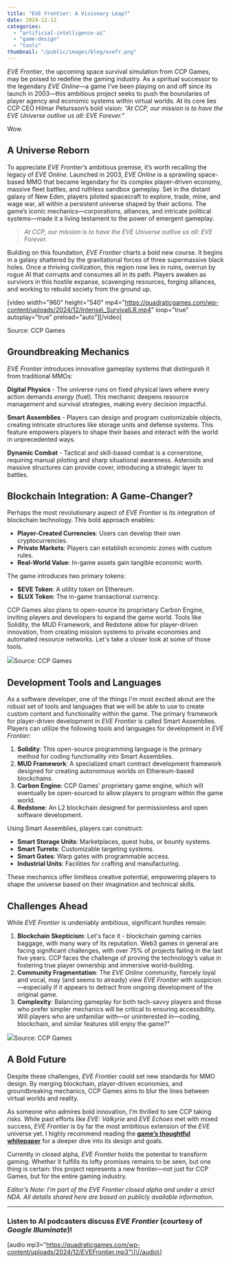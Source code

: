 ```yaml
---
title: "EVE Frontier: A Visionary Leap?"
date: 2024-12-12
categories: 
  - "artificial-intelligence-ai"
  - "game-design"
  - "tools"
thumbnail: "/public/images/blog/evefr.png"
---
```


_EVE Frontier_, the upcoming space survival simulation from CCP Games, may be poised to redefine the gaming industry. As a spiritual successor to the legendary _EVE Online_—a game I’ve been playing on and off since its launch in 2003—this ambitious project seeks to push the boundaries of player agency and economic systems within virtual worlds. At its core lies CCP CEO Hilmar Pétursson’s bold vision: _“At CCP, our mission is to have the EVE Universe outlive us all: EVE Forever.”_

Wow.

## A Universe Reborn

To appreciate _EVE Frontier’s_ ambitious premise, it’s worth recalling the legacy of _EVE Online_. Launched in 2003, _EVE Online_ is a sprawling space-based MMO that became legendary for its complex player-driven economy, massive fleet battles, and ruthless sandbox gameplay. Set in the distant galaxy of New Eden, players piloted spacecraft to explore, trade, mine, and wage war, all within a persistent universe shaped by their actions. The game’s iconic mechanics—corporations, alliances, and intricate political systems—made it a living testament to the power of emergent gameplay.

> _At CCP, our mission is to have the EVE Universe outlive us all: EVE Forever._

Building on this foundation, _EVE Frontier_ charts a bold new course. It begins in a galaxy shattered by the gravitational forces of three supermassive black holes. Once a thriving civilization, this region now lies in ruins, overrun by rogue AI that corrupts and consumes all in its path. Players awaken as survivors in this hostile expanse, scavenging resources, forging alliances, and working to rebuild society from the ground up.

\[video width="960" height="540" mp4="https://quadraticgames.com/wp-content/uploads/2024/12/Intense\_SurvivalLR.mp4" loop="true" autoplay="true" preload="auto"\]\[/video\]

Source: CCP Games

## Groundbreaking Mechanics

_EVE Frontier_ introduces innovative gameplay systems that distinguish it from traditional MMOs:

**Digital Physics** - The universe runs on fixed physical laws where every action demands _energy_ (fuel). This mechanic deepens resource management and survival strategies, making every decision impactful.

**Smart Assemblies** - Players can design and program customizable objects, creating intricate structures like storage units and defense systems. This feature empowers players to shape their bases and interact with the world in unprecedented ways.

**Dynamic Combat** - Tactical and skill-based combat is a cornerstone, requiring manual piloting and sharp situational awareness. Asteroids and massive structures can provide cover, introducing a strategic layer to battles.

## Blockchain Integration: A Game-Changer?

Perhaps the most revolutionary aspect of _EVE Frontier_ is its integration of blockchain technology. This bold approach enables:

- **Player-Created Currencies**: Users can develop their own cryptocurrencies.
- **Private Markets**: Players can establish economic zones with custom rules.
- **Real-World Value**: In-game assets gain tangible economic worth.

The game introduces two primary tokens:

- **$EVE Token**: A utility token on Ethereum.
- **$LUX Token**: The in-game transactional currency.

CCP Games also plans to open-source its proprietary Carbon Engine, inviting players and developers to expand the game world. Tools like Solidity, the MUD Framework, and Redstone allow for player-driven innovation, from creating mission systems to private economies and automated resource networks. Let's take a closer look at some of those tools.

![](images/fdafda.png)Source: CCP Games

## Development Tools and Languages

As a software developer, one of the things I'm most excited about are the robust set of tools and languages that we will be able to use to create custom content and functionality within the game. The primary framework for player-driven development in _EVE Frontier_ is called Smart Assemblies. Players can utilize the following tools and languages for development in _EVE Frontier_:

1. **Solidity**: This open-source programming language is the primary method for coding functionality into Smart Assemblies.
2. **MUD Framework**: A specialized smart contract development framework designed for creating autonomous worlds on Ethereum-based blockchains.
3. **Carbon Engine**: CCP Games' proprietary game engine, which will eventually be open-sourced to allow players to program within the game world.
4. **Redstone**: An L2 blockchain designed for permissionless and open software development.

Using Smart Assemblies, players can construct:

- **Smart Storage Units**: Marketplaces, quest hubs, or bounty systems.
- **Smart Turrets**: Customizable targeting systems.
- **Smart Gates**: Warp gates with programmable access.
- **Industrial Units**: Facilities for crafting and manufacturing.

These mechanics offer limitless creative potential, empowering players to shape the universe based on their imagination and technical skills.

## Challenges Ahead

While _EVE Frontier_ is undeniably ambitious, significant hurdles remain:

1. **Blockchain Skepticism**: Let's face it - blockchain gaming carries baggage, with many wary of its reputation. Web3 games in general are facing significant challenges, with over 75% of projects failing in the last five years. CCP faces the challenge of proving the technology’s value in fostering true player ownership and immersive world-building.
2. **Community Fragmentation**: The _EVE Online_ community, fiercely loyal and vocal, may (and seems to already) view _EVE Frontier_ with suspicion—especially if it appears to detract from ongoing development of the original game.
3. **Complexity**: Balancing gameplay for both tech-savvy players and those who prefer simpler mechanics will be critical to ensuring accessibility. Will players who are unfamiliar with—or uninterested in—coding, blockchain, and similar features still enjoy the game?"

![](images/img.avif)Source: CCP Games

## A Bold Future

Despite these challenges, _EVE Frontier_ could set new standards for MMO design. By merging blockchain, player-driven economies, and groundbreaking mechanics, CCP Games aims to blur the lines between virtual worlds and reality.

As someone who admires bold innovation, I’m thrilled to see CCP taking risks. While past efforts like _EVE: Valkyrie_ and _EVE Echoes_ met with mixed success, _EVE Frontier_ is by far the most ambitious extension of the _EVE_ universe yet. I highly recommend reading the [**game’s thoughtful whitepaper**](https://whitepaper.evefrontier.com) for a deeper dive into its design and goals.

Currently in closed alpha, _EVE Frontier_ holds the potential to transform gaming. Whether it fulfills its lofty promises remains to be seen, but one thing is certain: this project represents a new frontier—not just for CCP Games, but for the entire gaming industry.

_Editor’s Note: I’m part of the EVE Frontier closed alpha and under a strict NDA. All details shared here are based on publicly available information._

* * *

### Listen to AI podcasters discuss _EVE Frontier_ (courtesy of _Google Illuminate_)!

\[audio mp3="https://quadraticgames.com/wp-content/uploads/2024/12/EVEFrontier.mp3"\]\[/audio\]

